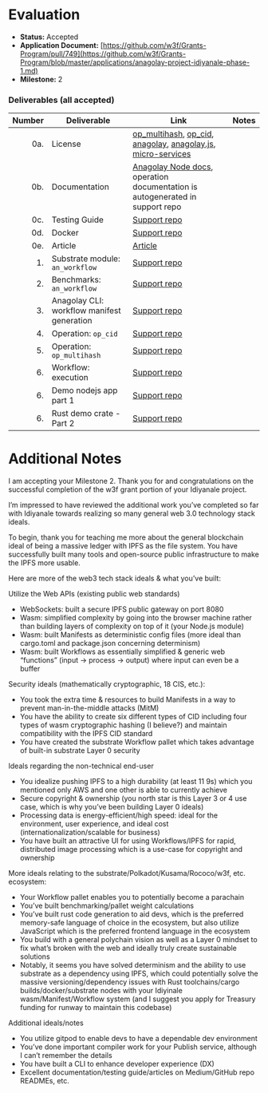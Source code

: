 # Evaluation

- **Status:** Accepted
- **Application Document:** [https://github.com/w3f/Grants-Program/pull/749](https://github.com/w3f/Grants-Program/blob/master/applications/anagolay-project-idiyanale-phase-1.md)
- **Milestone:** 2

### Deliverables (all accepted)

| Number | Deliverable                                | Link                                                                                                                                                                                                                                                                                                                                                                                                     | Notes |
| -----: | ------------------------------------------ | -------------------------------------------------------------------------------------------------------------------------------------------------------------------------------------------------------------------------------------------------------------------------------------------------------------------------------------------------------------------------------------------------------- | ----- |
|    0a. | License                                    | [op_multihash](https://gitlab.com/anagolay/operations/op_multihash/-/blob/main/LICENSE), [op_cid](https://gitlab.com/anagolay/operations/op_cid/-/blob/main/LICENSE), [anagolay](https://gitlab.com/anagolay/anagolay/-/blob/main/LICENSE), [anagolay.js](https://gitlab.com/anagolay/anagolay-js/-/blob/main/LICENSE), [micro-services](https://gitlab.com/anagolay/micro-services/-/blob/main/LICENSE) |       |
|    0b. | Documentation                              | [Anagolay Node docs](https://ipfs.anagolay.network/ipfs/bafybeicjwe3dc7bg3fqwcwb535qqrjlldnxg5tk5iceyxg75fqvufcqpyu/anagolay/index.html), operation documentation is autogenerated in support repo                                                                                                                                                                                                       |       |
|    0c. | Testing Guide                              | [Support repo](https://github.com/anagolay/w3f-grant-support-repo/tree/project-idiyanale-phase1_milestone-2)                                                                                                                                                                                                                                                                                             |       |
|    0d. | Docker                                     | [Support repo](https://github.com/anagolay/w3f-grant-support-repo/tree/project-idiyanale-phase1_milestone-2)                                                                                                                                                                                                                                                                                             |       |
|    0e. | Article                                    | [Article](https://blog.anagolay.network/articles/project-idiyanale-phase-1/milestone-2.html)                                                                                                                                                                                                                                                                                                             |       |
|     1. | Substrate module: `an_workflow`            | [Support repo](https://github.com/anagolay/w3f-grant-support-repo/tree/project-idiyanale-phase1_milestone-2)                                                                                                                                                                                                                                                                                             |       |
|     2. | Benchmarks: `an_workflow`                  | [Support repo](https://github.com/anagolay/w3f-grant-support-repo/tree/project-idiyanale-phase1_milestone-2)                                                                                                                                                                                                                                                                                             |       |
|     3. | Anagolay CLI: workflow manifest generation | [Support repo](https://github.com/anagolay/w3f-grant-support-repo/tree/project-idiyanale-phase1_milestone-2)                                                                                                                                                                                                                                                                                             |       |
|     4. | Operation: `op_cid`                        | [Support repo](https://github.com/anagolay/w3f-grant-support-repo/tree/project-idiyanale-phase1_milestone-2)                                                                                                                                                                                                                                                                                             |       |
|     5. | Operation: `op_multihash`                  | [Support repo](https://github.com/anagolay/w3f-grant-support-repo/tree/project-idiyanale-phase1_milestone-2)                                                                                                                                                                                                                                                                                             |       |
|     6. | Workflow: execution                        | [Support repo](https://github.com/anagolay/w3f-grant-support-repo/tree/project-idiyanale-phase1_milestone-2)                                                                                                                                                                                                                                                                                             |       |
|     6. | Demo nodejs app part 1                     | [Support repo](https://github.com/anagolay/w3f-grant-support-repo/tree/project-idiyanale-phase1_milestone-2)                                                                                                                                                                                                                                                                                             |       |
|     6. | Rust demo crate - Part 2                   | [Support repo](https://github.com/anagolay/w3f-grant-support-repo/tree/project-idiyanale-phase1_milestone-2)                                                                                                                                                                                                                                                                                             |       |

# Additional Notes

I am accepting your Milestone 2. Thank you for and congratulations on the successful completion of the w3f grant portion of your Idiyanale project.

I’m impressed to have reviewed the additional work you’ve completed so far with Idiyanale towards realizing so many general web 3.0 technology stack ideals.

To begin, thank you for teaching me more about the general blockchain ideal of being a massive ledger with IPFS as the file system. You have successfully built many tools and open-source public infrastructure to make the IPFS more usable.

Here are more of the web3 tech stack ideals & what you’ve built:

Utilize the Web APIs (existing public web standards)

- WebSockets: built a secure IPFS public gateway on port 8080
- Wasm: simplified complexity by going into the browser machine rather than building layers of complexity on top of it (your Node.js module)
- Wasm: built Manifests as deterministic config files (more ideal than cargo.toml and package.json concerning determinism)
- Wasm: built Workflows as essentially simplified & generic web “functions” (input → process → output) where input can even be a buffer

Security ideals (mathematically cryptographic, 18 CIS, etc.):

- You took the extra time & resources to build Manifests in a way to prevent man-in-the-middle attacks (MitM)
- You have the ability to create six different types of CID including four types of wasm cryptographic hashing (I believe?) and maintain compatibility with the IPFS CID standard
- You have created the substrate Workflow pallet which takes advantage of built-in substrate Layer 0 security

Ideals regarding the non-technical end-user

- You idealize pushing IPFS to a high durability (at least 11 9s) which you mentioned only AWS and one other is able to currently achieve
- Secure copyright & ownership (you north star is this Layer 3 or 4 use case, which is why you’ve been building Layer 0 ideals)
- Processing data is energy-efficient/high speed: ideal for the environment, user experience, and ideal cost (internationalization/scalable for business)
- You have built an attractive UI for using Workflows/IPFS for rapid, distributed image processing which is a use-case for copyright and ownership

More ideals relating to the substrate/Polkadot/Kusama/Rococo/w3f, etc. ecosystem:

- Your Workflow pallet enables you to potentially become a parachain
- You’ve built benchmarking/pallet weight calculations
- You’ve built rust code generation to aid devs, which is the preferred memory-safe language of choice in the ecosystem, but also utilize JavaScript which is the preferred frontend language in the ecosystem
- You build with a general polychain vision as well as a Layer 0 mindset to fix what’s broken with the web and ideally truly create sustainable solutions
- Notably, it seems you have solved determinism and the ability to use substrate as a dependency using IPFS, which could potentially solve the massive versioning/dependency issues with Rust toolchains/cargo builds/docker/substrate nodes with your Idiyinale wasm/Manifest/Workflow system (and I suggest you apply for Treasury funding for runway to maintain this codebase)

Additional ideals/notes

- You utilize gitpod to enable devs to have a dependable dev environment
- You’ve done important compiler work for your Publish service, although I can’t remember the details
- You have built a CLI to enhance developer experience (DX)
- Excellent documentation/testing guide/articles on Medium/GitHub repo READMEs, etc.
